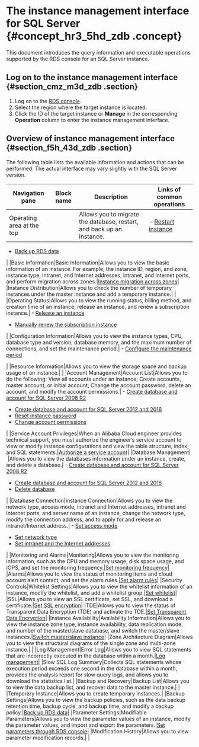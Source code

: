 # The instance management interface for SQL Server {#concept_hr3_5hd_zdb .concept}

This document introduces the query information and executable operations supported by the RDS console for an SQL Server instance.

## Log on to the instance management interface {#section_cmz_m3d_zdb .section}

1.  Log on to the [RDS console](http://rds.console.aliyun.com/?spm=5176.doc26126.2.3.Kca631).
2.  Select the region where the target instance is located.
3.  Click the ID of the target instance or **Manage** in the corresponding **Operation** column to enter the instance management interface.

## Overview of instance management interface {#section_f5h_43d_zdb .section}

The following table lists the available information and actions that can be performed. The actual interface may vary slightly with the SQL Server version.

|Navigation pane|Block name|Description|Links of common operations|
|---------------|----------|-----------|--------------------------|
|Operating area at the top| |Allows you to migrate the database, restart, and back up an instance.| -   [Restart instance](https://www.alibabacloud.com/help/doc-detail/26177.htm)
-   [Back up RDS data](https://www.alibabacloud.com/help/doc-detail/26206.htm)

 |
|Basic Information|Basic Information|Allows you to view the basic information of an instance. For example, the instance ID, region, and zone, instance type, intranet, and Internet addresses, intranet, and Internet ports, and perform migration across zones.|[Instance migration across zones](https://www.alibabacloud.com/help/doc-detail/26181.htm)|
|Instance Distribution|Allows you to check the number of temporary instances under the master instance and add a temporary instance.| |
|Operating Status|Allows you to view the running status, billing method, and creation time of an instance, release an instance, and renew a subscription instance.| -   [Release an instance](https://www.alibabacloud.com/help/doc-detail/26184.htm)
-   [Manually renew the subscription instance](https://www.alibabacloud.com/help/doc-detail/26118.htm)

 |
|Configuration Information|Allows you to view the instance types, CPU, database type and version, database memory, and the maximum number of connections, and set the maintenance period.| -   [Configure the maintenance period](https://www.alibabacloud.com/help/doc-detail/26180.htm)

 |
|Resource Information|Allows you to view the storage space and backup usage of an instance.| |
|Account Management|Account List|Allows you to do the following: View all accounts under an instance; Create accounts, master account, or initial account; Change the account password, delete an account, and modify the account permissions.| -   [Create database and account for SQL Server 2008 R2](https://www.alibabacloud.com/help/doc-detail/26145.htm)
-   [Create database and account for SQL Server 2012 and 2016](https://www.alibabacloud.com/help/doc-detail/43164.htm)
-   [Reset instance password](https://www.alibabacloud.com/help/doc-detail/26187.htm)
-   [Change account permissions](https://www.alibabacloud.com/help/doc-detail/26188.htm)

 |
|Service Account Privileges|When an Alibaba Cloud engineer provides technical support, you must authorize the engineer’s service account to view or modify instance configurations and view the table structure, index, and SQL statements.|[Authorize a service account](https://www.alibabacloud.com/help/doc-detail/35152.htm)|
|Database Management| |Allows you to view the databases information under an instance, create, and delete a database.| -   [Create database and account for SQL Server 2008 R2](https://www.alibabacloud.com/help/doc-detail/26145.htm)
-   [Create database and account for SQL Server 2012 and 2016](https://www.alibabacloud.com/help/doc-detail/43164.htm)
-   [Delete database](https://www.alibabacloud.com/help/doc-detail/26191.htm)

 |
|Database Connection|Instance Connection|Allows you to view the network type, access mode, intranet and Internet addresses, intranet and Internet ports, and server name of an instance, change the network type, modify the connection address, and to apply for and release an intranet/Internet address.| -   [Set access mode](https://www.alibabacloud.com/help/doc-detail/26193.htm)
-   [Set network type](https://www.alibabacloud.com/help/doc-detail/26194.htm)
-   [Set intranet and the Internet addresses](https://www.alibabacloud.com/help/doc-detail/26195.htm)

 |
|Monitoring and Alarms|Monitoring|Allows you to view the monitoring information, such as the CPU and memory usage, disk space usage, and IOPS, and set the monitoring frequency.|[Set monitoring frequency](https://www.alibabacloud.com/help/doc-detail/26200.htm)|
|Alarms|Allows you to view the status of monitoring items and cloud account alert contact, and set the alarm rules.|[Set alarm rules](https://www.alibabacloud.com/help/doc-detail/26201.htm)|
|Security Controls|Whitelist Settings|Allows you to view the whitelist information of an instance, modify the whitelist, and add a whitelist group.|[Set whitelist](https://www.alibabacloud.com/help/doc-detail/26198.htm)|
|SSL|Allows you to view an SSL certificate, set SSL, and download a certificate.|[Set SSL encryption](https://www.alibabacloud.com/help/doc-detail/32474.htm)|
|TDE|Allows you to view the status of Transparent Data Encryption \(TDE\) and activate the TDE.|[Set Transparent Data Encryption](https://www.alibabacloud.com/help/doc-detail/33510.htm)|
|Instance Availability|Availability Information|Allows you to view the instance zone type, instance availability, data replication mode, and number of the master/slave database, and switch the master/slave instances.|[Switch master/slave instance](https://www.alibabacloud.com/help/doc-detail/26182.htm)|
|Zone Architecture Diagram|Allows you to view the structural diagrams of the single zone and multi-zone instance.| |
|Log Management|Error Log|Allows you to view SQL statements that are incorrectly executed in the database within a month.|[Log management](https://www.alibabacloud.com/help/doc-detail/26203.htm)|
|Slow SQL Log Summary|Collects SQL statements whose execution period exceeds one second in the database within a month, provides the analysis report for slow query logs, and allows you to download the statistics list.|
|Backup and Recovery|Backup List|Allows you to view the data backup list, and recover data to the master instance.| |
|Temporary Instance|Allows you to create temporary instances.|
|Backup Settings|Allows you to view the backup policies, such as the data backup retention time, backup cycle, and backup time, and modify a backup policy.|[Back up RDS data](https://www.alibabacloud.com/help/doc-detail/26206.htm)|
|Parameter Settings|Modifiable Parameters|Allows you to view the parameter values of an instance, modify the parameter values, and import and export the parameters.|[Set parameters through RDS console](https://www.alibabacloud.com/help/doc-detail/26179.htm)|
|Modification History|Allows you to view parameter modification records.| |

